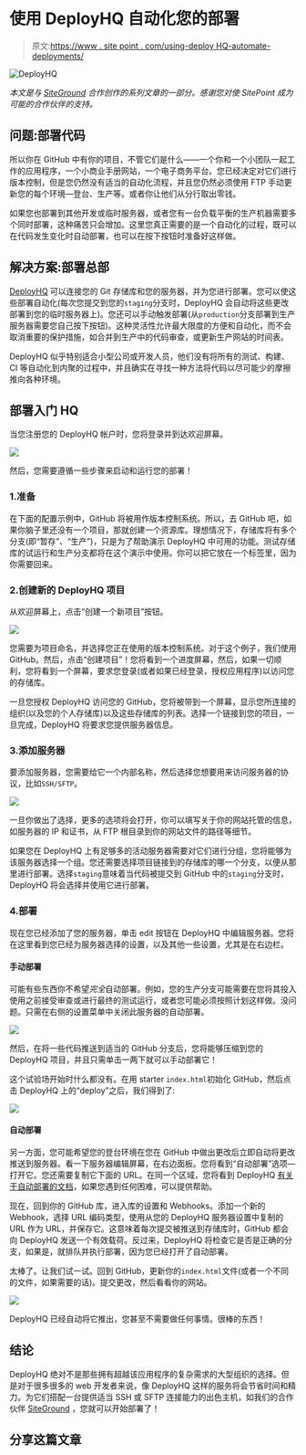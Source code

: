 # 使用 DeployHQ 自动化您的部署

> 原文:[https://www . site point . com/using-deploy HQ-automate-deployments/](https://www.sitepoint.com/using-deployhq-automate-deployments/)

![DeployHQ](../Images/37dc01b52fe48a46757277c6883dbe1e.png)

*本文是与 [SiteGround](https://www.siteground.com/sitepoint-recommended?afcode=97a975da3502771c04e59cbae092b1dd&campaign=deploy-hq) 合作创作的系列文章的一部分。感谢您对使 SitePoint 成为可能的合作伙伴的支持。*

## 问题:部署代码

所以你在 GitHub 中有你的项目，不管它们是什么——一个你和一个小团队一起工作的应用程序，一个小商业手册网站，一个电子商务平台。您已经决定对它们进行版本控制，但是您仍然没有适当的自动化流程，并且您仍然必须使用 FTP 手动更新您的每个环境—登台、生产等。或者你让他们从分行取出零钱。

如果您也部署到其他开发或临时服务器，或者您有一台负载平衡的生产机器需要多个同时部署，这种痛苦只会增加。这里您真正需要的是一个自动化的过程，既可以在代码发生变化时自动部署，也可以在按下按钮时准备好这样做。

## 解决方案:部署总部

[DeployHQ](https://www.deployhq.com/) 可以连接您的 Git 存储库和您的服务器，并为您进行部署。您可以使这些部署自动化(每次您提交到您的`staging`分支时，DeployHQ 会自动将这些更改部署到您的临时服务器上)。您还可以手动触发部署(从`production`分支部署到生产服务器需要您自己按下按钮)。这种灵活性允许最大限度的方便和自动化，而不会取消重要的保护措施，如合并到生产中的代码审查，或更新生产网站的时间表。

DeployHQ 似乎特别适合小型公司或开发人员，他们没有将所有的测试、构建、CI 等自动化到内聚的过程中，并且确实在寻找一种方法将代码以尽可能少的摩擦推向各种环境。

## 部署入门 HQ

当您注册您的 DeployHQ 帐户时，您将登录并到达欢迎屏幕。

![](../Images/0f1736d03d9708485751752a1de93c3d.png)

然后，您需要遵循一些步骤来启动和运行您的部署！

### 1.准备

在下面的配置示例中，GitHub 将被用作版本控制系统。所以，去 GitHub 吧，如果你脑子里还没有一个项目，那就创建一个资源库。理想情况下，存储库将有多个分支(即“暂存”、“生产”)，只是为了帮助演示 DeployHQ 中可用的功能。测试存储库的试运行和生产分支都将在这个演示中使用。你可以把它放在一个标签里，因为你需要回来。

### 2.创建新的 DeployHQ 项目

从欢迎屏幕上，点击“创建一个新项目”按钮。

![](../Images/ad40b5075cb47311a52491978776f488.png)

您需要为项目命名，并选择您正在使用的版本控制系统。对于这个例子，我们使用 GitHub。然后，点击“创建项目”！您将看到一个进度屏幕，然后，如果一切顺利，您将看到一个屏幕，要求您登录(或者如果已经登录，授权应用程序)以访问您的存储库。

一旦您授权 DeployHQ 访问您的 GitHub，您将被带到一个屏幕，显示您所连接的组织(以及您的个人存储库)以及这些存储库的列表。选择一个链接到您的项目，一旦完成，DeployHQ 将要求您提供服务器信息。

### 3.添加服务器

要添加服务器，您需要给它一个内部名称，然后选择您想要用来访问服务器的协议，比如`SSH/SFTP`。

![](../Images/99d0df2b773784db9525d0bcd8a3932b.png)

一旦你做出了选择，更多的选项将会打开，你可以填写关于你的网站托管的信息，如服务器的 IP 和证书，从 FTP 根目录到你的网站文件的路径等细节。

如果您在 DeployHQ 上有足够多的活动服务器需要对它们进行分组，您将能够为该服务器选择一个组。您还需要选择项目链接到的存储库的哪一个分支，以便从那里进行部署。选择`staging`意味着当代码被提交到 GitHub 中的`staging`分支时，DeployHQ 将会选择并使用它进行部署。

### 4.部署

现在您已经添加了您的服务器，单击 edit 按钮在 DeployHQ 中编辑服务器。您将在这里看到您已经为服务器选择的设置，以及其他一些设置，尤其是在右边栏。

#### 手动部署

可能有些东西你不希望*完全*自动部署。例如，您的生产分支可能需要在您将其投入使用之前接受审查或进行最终的测试运行，或者您可能必须按照计划这样做。没问题。只需在右侧的设置菜单中关闭此服务器的自动部署。

![](../Images/b171de9aeeae848c12ba27c5cff380eb.png)

然后，在将一些代码推送到适当的 GitHub 分支后，您将能够压缩到您的 DeployHQ 项目，并且只需单击一两下就可以手动部署它！

这个试验场开始时什么都没有。在用 starter `index.html`初始化 GitHub，然后点击 DeployHQ 上的“deploy”之后，我们得到了:

![](../Images/84b142f6d07d502544aa269e34fde77b.png)

#### 自动部署

另一方面，您可能希望您的登台环境在您在 GitHub 中做出更改后立即自动将更改推送到服务器。看一下服务器编辑屏幕，在右边面板。您将看到“自动部署”选项—打开它。您还需要复制它下面的 URL。在同一个区域，您将看到 DeployHQ [有关于自动部署的文档](https://support.deployhq.com/articles/deployments/how-do-i-start-an-automatic-deployment-from-github)，如果您遇到任何困难，可以提供帮助。

现在，回到你的 GitHub 库，进入库的设置和 Webhooks。添加一个新的 Webhook，选择 URL 编码类型，使用从您的 DeployHQ 服务器设置中复制的 URL 作为 URL，并保存它。这意味着每次提交被推送到存储库时，GitHub 都会向 DeployHQ 发送一个有效载荷。反过来，DeployHQ 将检查它是否是正确的分支，如果是，就排队并执行部署，因为您已经打开了自动部署。

太棒了。让我们试一试。回到 GitHub，更新你的`index.html`文件(或者一个不同的文件，如果需要的话)。提交更改，然后看看你的网站。

![](../Images/1913bed0070c700507127fbff311001a.png)

DeployHQ 已经自动将它推出，您甚至不需要做任何事情。很棒的东西！

## 结论

DeployHQ 绝对不是那些拥有超越该应用程序的复杂需求的大型组织的选择。但是对于很多很多的 web 开发者来说，像 DeployHQ 这样的服务将会节省时间和精力。为它们搭配一台提供适当 SSH 或 SFTP 连接能力的出色主机，如我们的合作伙伴 [SiteGround](https://www.siteground.com/sitepoint-recommended?afcode=97a975da3502771c04e59cbae092b1dd&campaign=deploy-hq) ，您就可以开始部署了！

## 分享这篇文章